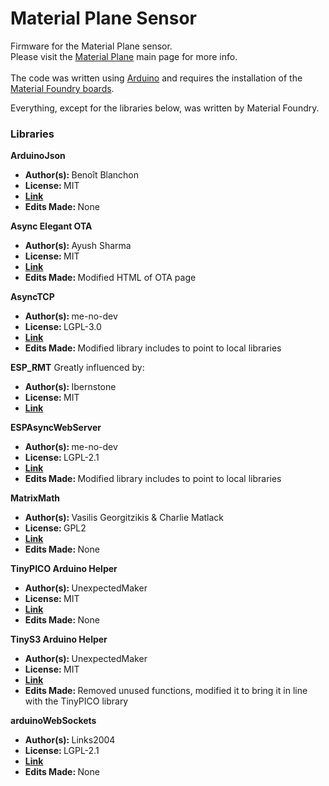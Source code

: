 # Material Plane Sensor
Firmware for the Material Plane sensor.<br>
Please visit the <a href="https://github.com/MaterialFoundry/MaterialPlane">Material Plane</a> main page for more info.<br>
<br>
The code was written using <a href="https://www.arduino.cc/">Arduino</a> and requires the installation of the <a href="https://github.com/MaterialFoundry/MaterialFoundry_Arduino">Material Foundry boards</a>.

Everything, except for the libraries below, was written by Material Foundry.

### Libraries

<b>ArduinoJson</b>
<ul>
<li><b>Author(s): </b>Benoît Blanchon</li>
<li><b>License: </b>MIT</li>
<li><b><a href="https://arduinojson.org/">Link</a></b></li>
<li><b>Edits Made: </b>None</li>
</ul>

<b>Async Elegant OTA</b>
<ul>
<li><b>Author(s): </b>Ayush Sharma</li>
<li><b>License: </b>MIT</li>
<li><b><a href="https://github.com/ayushsharma82/AsyncElegantOTA">Link</a></b></li>
<li><b>Edits Made: </b>Modified HTML of OTA page</li>
</ul>

<b>AsyncTCP</b>
<ul>
<li><b>Author(s): </b>me-no-dev</li>
<li><b>License: </b>LGPL-3.0</li>
<li><b><a href="https://github.com/me-no-dev/AsyncTCP">Link</a></b></li>
<li><b>Edits Made: </b>Modified library includes to point to local libraries</li>
</ul>

<b>ESP_RMT</b>
Greatly influenced by:
<ul>
<li><b>Author(s): </b>Ibernstone</li>
<li><b>License: </b>MIT</li>
<li><b><a href="https://github.com/lbernstone/IR32">Link</a></b></li>
</ul>

<b>ESPAsyncWebServer</b>
<ul>
<li><b>Author(s): </b>me-no-dev</li>
<li><b>License: </b>LGPL-2.1</li>
<li><b><a href="https://github.com/me-no-dev/ESPAsyncWebServer">Link</a></b></li>
<li><b>Edits Made: </b>Modified library includes to point to local libraries</li>
</ul>

<b>MatrixMath</b>
<ul>
<li><b>Author(s): </b>Vasilis Georgitzikis & Charlie Matlack</li>
<li><b>License: </b>GPL2</li>
<li><b><a href="http://playground.arduino.cc/Code/MatrixMath">Link</a></b></li>
<li><b>Edits Made: </b>None</li>
</ul>

<b>TinyPICO Arduino Helper</b>
<ul>
<li><b>Author(s): </b>UnexpectedMaker</li>
<li><b>License: </b>MIT</li>
<li><b><a href="https://github.com/UnexpectedMaker/tinypico-helper">Link</a></b></li>
<li><b>Edits Made: </b>None</li>
</ul>

<b>TinyS3 Arduino Helper</b>
<ul>
<li><b>Author(s): </b>UnexpectedMaker</li>
<li><b>License: </b>MIT</li>
<li><b><a href="https://github.com/UnexpectedMaker/esp32s3-arduino-helper">Link</a></b></li>
<li><b>Edits Made: </b>Removed unused functions, modified it to bring it in line with the TinyPICO library</li>
</ul>

<b>arduinoWebSockets</b>
<ul>
<li><b>Author(s): </b>Links2004</li>
<li><b>License: </b>LGPL-2.1</li>
<li><b><a href="https://github.com/Links2004/arduinoWebSockets">Link</a></b></li>
<li><b>Edits Made: </b>None</li>
</ul>